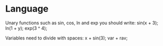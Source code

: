# Language

Unary functions such as sin, cos, ln and exp you should write:
    sin(x + 3);
    ln(1 + y);
    exp(3 ^ 4);

Variables need to divide with spaces:
    x + sin(3);
    var + rav;